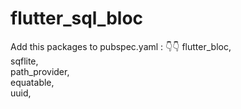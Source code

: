 # flutter_sql_bloc

Add this packages to pubspec.yaml : 
👇👇
flutter_bloc,  
sqflite,  
path_provider,  
equatable,  
uuid,  
